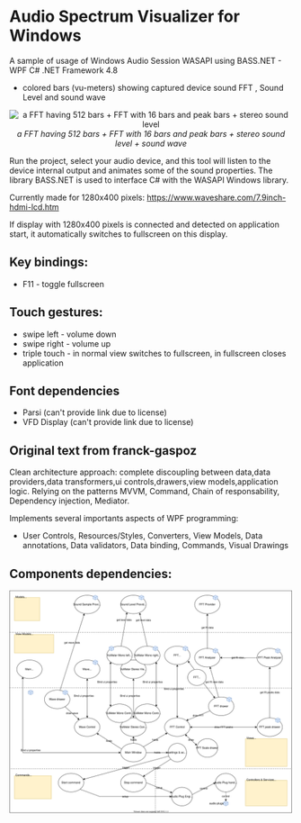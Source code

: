 # Audio Spectrum Visualizer for Windows

A sample of usage of Windows Audio Session WASAPI using BASS.NET - WPF C# .NET Framework 4.8

- colored bars (vu-meters) showing captured device sound FFT , Sound Level and sound wave

<p align="center">
<img src="https://github.com/KRtekTM/WindowsAudioSessionSample/blob/main/Doc/softronics.gif?raw=true" align="center" alt="a FFT having 512 bars + FFT with 16 bars and peak bars + stereo sound level">
<br>
<i>a FFT having 512 bars + FFT with 16 bars and peak bars + stereo sound level + sound wave</i>
</p>

Run the project, select your audio device, and this tool will listen to the device internal output and animates some of the sound properties. The library BASS.NET is used to interface C# with the WASAPI Windows library.

Currently made for 1280x400 pixels: <a href="https://www.waveshare.com/7.9inch-hdmi-lcd.htm">https://www.waveshare.com/7.9inch-hdmi-lcd.htm</a>

If display with 1280x400 pixels is connected and detected on application start, it automatically switches to fullscreen on this display.

## Key bindings:
- F11 - toggle fullscreen
  
## Touch gestures:
- swipe left - volume down
- swipe right - volume up
- triple touch - in normal view switches to fullscreen, in fullscreen closes application

## Font dependencies
- Parsi (can't provide link due to license)
- VFD Display (can't provide link due to license)

## Original text from franck-gaspoz
Clean architecture approach: complete discoupling between data,data providers,data transformers,ui controls,drawers,view models,application logic. 
Relying on the patterns MVVM, Command, Chain of responsability, Dependency injection, Mediator.

Implements several importants aspects of WPF programming:
- User Controls, Resources/Styles, Converters, View Models, Data annotations, Data validators, Data binding, Commands, Visual Drawings

## Components dependencies:

<a href="https://app.diagrams.net/?mode=github#Hfranck-gaspoz%2FWindowsAudioSessionSample%2Fmain%2FDoc%2Fcomponents1.drawio.svg">
<img src="/Doc/components1.drawio.svg">
</a>

